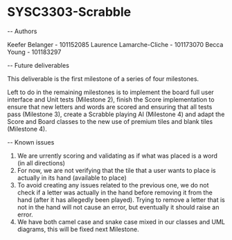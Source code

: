 # SYSC3303-Scrabble

-- Authors

Keefer Belanger - 101152085
Laurence Lamarche-Cliche - 101173070
Becca Young - 101183297

-- Future deliverables

This deliverable is the first milestone of a series of four milestones. 

Left to do in the remaining milestones is to implement the board full user interface and Unit tests (Milestone 2), 
finish the Score implementation to ensure that new letters and words are scored and ensuring that all tests pass (Milestone 3), 
create a Scrabble playing AI (Milestone 4) and adapt the Score and Board classes to the new use of premium tiles 
and blank tiles (Milestone 4). 

-- Known issues 

1. We are urrently scoring and validating as if what was placed is a word (in all directions)
2. For now, we are not verifying that the tile that a user wants to place is actually in its hand (available to place)
3. To avoid creating any issues related to the previous one, we do not check if a letter was actually in the hand 
before removing it from the hand (after it has allegedly been played). Trying to remove a letter that is not in the hand 
will not cause an error, but eventually it should raise an error. 
4. We have both camel case and snake case mixed in our classes and UML diagrams, this will be fixed next Milestone.
